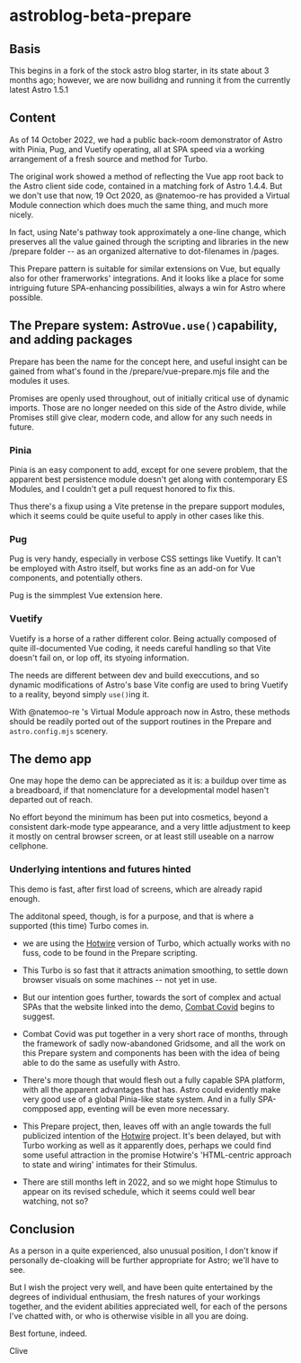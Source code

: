 # astroblog-beta-prepare

## Basis
This begins in a fork of the stock astro blog starter, in its state about 3 months ago;
however, we are now builidng and running it from the currently latest Astro 1.5.1

## Content

As of 14 October 2022, we had a public back-room demonstrator of Astro with Pinia, Pug, and Vuetify operating, 
all at SPA speed via a working arrangement of a fresh source and method for Turbo.

The original work showed a method of reflecting the Vue app root back to the Astro 
client side code, contained in a matching fork of Astro 1.4.4. But we don't use 
that now, 19 Oct 2020, as @natemoo-re has provided a Virtual Module connection 
which does much the same thing, and much more nicely.

In fact, using Nate's pathway took approximately a one-line change, which 
preserves all the value gained through the scripting and libraries in the 
new /prepare folder -- as an organized alternative to dot-filenames in /pages.

This Prepare pattern is suitable for similar extensions on Vue, but 
equally also for other framerworks' integrations. And it looks like
a place for some intriguing future SPA-enhancing possibilities, always
a win for Astro where possible.

## The Prepare system: Astro`Vue.use()`capability, and adding packages

Prepare has been the name for the concept here, and useful insight can be gained 
from what's found in the /prepare/vue-prepare.mjs file and the modules it uses.

Promises are openly used throughout, out of initially critical use of dynamic
imports. Those are no longer needed on this side of the Astro divide, while 
Promises still give clear, modern code, and allow for any such needs in future.

### Pinia

Pinia is an easy component to add, except for one severe problem, that the
apparent best persistence module doesn't get along with contemporary 
ES Modules, and I couldn't get a pull request honored to fix this.

Thus there's a fixup using a Vite pretense in the prepare support modules, 
which it seems could be quite useful to apply in other cases like this.

### Pug

Pug is very handy, especially in verbose CSS settings like Vuetify. It
can't be employed with Astro itself, but works fine as an add-on for 
Vue components, and potentially others.

Pug is the simmplest Vue extension here.

### Vuetify

Vuetify is a horse of a rather different color. Being actually composed of
quite ill-documented Vue coding, it needs careful handling so that Vite 
doesn't fail on, or lop off, its styoing information.

The needs are different between dev and build execcutions, and so dynamic
modifications of Astro's base Vite config are used to bring Vuetify to 
a reality, beyond simply `use()`ing it.

With @natemoo-re 's Virtual Module approach now in Astro, these methods should 
be readily ported out of the support routines in the Prepare and
`astro.config.mjs` scenery.

## The demo app

One may hope the demo can be appreciated as it is: a buildup over time as 
a breadboard, if that nomenclature for a developmental model hasen't departed
out of reach.

No effort beyond the minimum has been put into cosmetics, beyond a consistent
dark-mode type appearance, and a very little adjustment to keep it mostly on
central browser screen, or at least still useable on a narrow cellphone.

### Underlying intentions and futures hinted

This demo is fast, after first load of screens, which are already rapid enough.

The additonal speed, though, is for a purpose, and that is where a supported
(this time) Turbo comes in.

- we are using the [Hotwire](https:hotwire.dev) version of Turbo, which actually 
  works with no fuss, code to be found in the Prepare scripting.

- This Turbo is so fast that it attracts animation smoothing, to settle down
  browser visuals on some machines -- not yet in use.

- But our intention goes further, towards
  the sort of complex and actual SPAs that the website linked into the demo, 
  [Combat Covid](https://combatcoved.equipment) begins to suggest.

- Combat Covid was put together in a very short race of months, 
  through the framework of sadly now-abandoned Gridsome, and 
  all the work on this Prepare system and components has been 
  with the idea of being able to do the same as usefully with Astro.

- There's more though that would flesh out a fully capable SPA
  platform, with all the apparent advantages that has. Astro could
  evidently make very good use of a global Pinia-like state system. 
  And in a fully SPA-compposed app, eventing will be even more necessary.

- This Prepare project, then, leaves off with an angle towards the full
  publicized intention of the [Hotwire](https:hotwire.dev) project. 
  It's been delayed, but with Turbo working as well as it apparently does,
  perhaps we could find some useful attraction in the promise Hotwire's 
  'HTML-centric approach to state and wiring' intimates for their Stimulus.

- There are still months left in 2022, and so we might hope Stimulus 
  to appear on its revised schedule, which it seems could well bear 
  watching, not so?

## Conclusion

As a person in a quite experienced, also unusual position, I don't know if 
personally de-cloaking will be further appropriate for Astro; we'll have 
to see.  

But I wish the project very well, and have been quite entertained by 
the degrees of individual enthusiam, the fresh natures of your workings 
together, and the evident abilities appreciated well, for each of the 
persons I've chatted with, or who is otherwise visible in all you are doing. 

Best fortune, indeed.

Clive